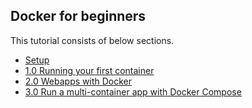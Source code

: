 ## Docker for beginners

This tutorial consists of below sections.

* [Setup](chapters/setup.md)
* [1.0 Running your first container](chapters/alpine.md)
* [2.0 Webapps with Docker](chapters/webapps.md)
* [3.0 Run a multi-container app with Docker Compose](chapters/votingapp.md)
